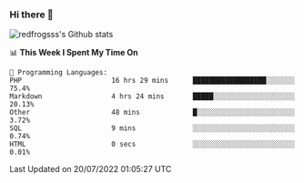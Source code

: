 ### Hi there 👋

<img src="https://github-readme-stats.vercel.app/api?username=redfrogsss&show_icons=true" alt="redfrogsss's Github stats"></img>

<!--START_SECTION:waka-->
📊 **This Week I Spent My Time On** 

```text
💬 Programming Languages: 
PHP                      16 hrs 29 mins      ██████████████████░░░░░░░   75.4% 
Markdown                 4 hrs 24 mins       █████░░░░░░░░░░░░░░░░░░░░   20.13% 
Other                    48 mins             █░░░░░░░░░░░░░░░░░░░░░░░░   3.72% 
SQL                      9 mins              ░░░░░░░░░░░░░░░░░░░░░░░░░   0.74% 
HTML                     0 secs              ░░░░░░░░░░░░░░░░░░░░░░░░░   0.01%

```


 Last Updated on 20/07/2022 01:05:27 UTC
<!--END_SECTION:waka-->